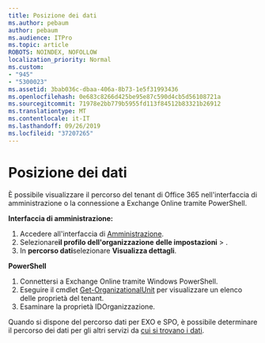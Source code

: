 ```yaml
---
title: Posizione dei dati
ms.author: pebaum
author: pebaum
ms.audience: ITPro
ms.topic: article
ROBOTS: NOINDEX, NOFOLLOW
localization_priority: Normal
ms.custom:
- "945"
- "5300023"
ms.assetid: 3bab036c-dbaa-406a-8b73-1e5f31993436
ms.openlocfilehash: 0e683c8266d425be95e87c590d4cb5d56108721a
ms.sourcegitcommit: 71978e2bb779b5955fd113f84512b83321b26912
ms.translationtype: MT
ms.contentlocale: it-IT
ms.lasthandoff: 09/26/2019
ms.locfileid: "37207265"
---
```

# <a name="data-location"></a>Posizione dei dati

È possibile visualizzare il percorso del tenant di Office 365 nell'interfaccia di amministrazione o la connessione a Exchange Online tramite PowerShell.


**Interfaccia di amministrazione:**
1. Accedere all'interfaccia di [Amministrazione](https://admin.microsoft.com/Adminportal/Home).
2. Selezionare**il profilo dell'organizzazione** **delle impostazioni** > .
3. In **percorso dati**selezionare **Visualizza dettagli**.


**PowerShell**
1. Connettersi a Exchange Online tramite Windows PowerShell.
2. Eseguire il cmdlet [Get-OrganizationalUnit](https://docs.microsoft.com/en-us/powershell/module/exchange/active-directory/get-organizationalunit) per visualizzare un elenco delle proprietà del tenant. 
3. Esaminare la proprietà IDOrganizzazione.

Quando si dispone del percorso dati per EXO e SPO, è possibile determinare il percorso dei dati per gli altri servizi da [cui si trovano i dati](https://products.office.com/where-is-your-data-located).